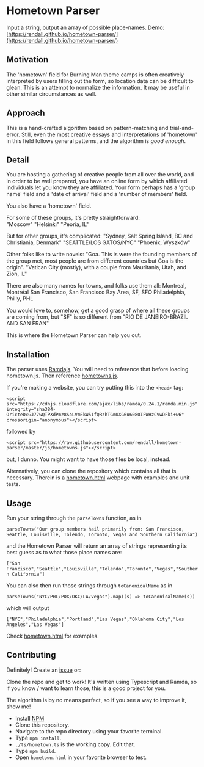 Hometown Parser
=============

Input a string, output an array of possible place-names. Demo: [https://rendall.github.io/hometown-parser/](https://rendall.github.io/hometown-parser/)

Motivation
-----------

The 'hometown' field for Burning Man theme camps is often creatively interpreted by users filling out the form, so location data can be difficult to glean. This is an attempt to normalize the information. It may be useful in other similar circumstances as well.

Approach
--------

This is a hand-crafted algorithm based on pattern-matching and trial-and-error. Still, even the most creative essays and interpretations of 'hometown' in this field follows general patterns, and the algorithm is *good enough*.

Detail
------

You are hosting a gathering of creative people from all over the world, and in order to be well prepared, you have an online form by which affiliated individuals let you know they are affiliated.  Your form perhaps has a 'group name' field and a 'date of arrival' field and a 'number of members' field.  

You also have a 'hometown' field.

For some of these groups, it's pretty straightforward:  
"Moscow"
"Helsinki"
"Peoria, IL"

But for other groups, it's complicated:
"Sydney, Salt Spring Island, BC and Christiania, Denmark"
"SEATTLE/LOS GATOS/NYC"
"Phoenix, Wyszków"

Other folks like to write novels:
"Goa. This is were the founding members of the group met, most people are from different countries but Goa is the origin".
"Vatican City (mostly), with a couple from Mauritania, Utah, and Zion, IL"

There are also many names for towns, and folks use them all:
Montreal, Montréal
San Francisco, San Francisco Bay Area, SF, SFO
Philadelphia, Philly, PHL

You would love to, somehow, get a good grasp of where all these groups are coming from, but "SF" is so different from "RIO DE JANEIRO-BRAZIL AND SAN FRAN"

This is where the Hometown Parser can help you out.

Installation
-----------

The parser uses [Ramdajs](https://cdnjs.cloudflare.com/ajax/libs/ramda/0.24.1/ramda.min.js).  You will need to reference that before loading hometown.js. Then reference [hometowns.js](https://raw.githubusercontent.com/rendall/hometown-parser/master/js/hometowns.js).

If you're making a website, you can try putting this into the `<head>` tag:

`<script src="https://cdnjs.cloudflare.com/ajax/libs/ramda/0.24.1/ramda.min.js" integrity="sha384-OricteDxGJ77wQTPXdPmz8SoLVmEkW51fQRzhTGmUXG6u608OIFWHzCVwDFki+w6" crossorigin="anonymous"></script>`

followed by

`<script src="https://raw.githubusercontent.com/rendall/hometown-parser/master/js/hometowns.js"></script>`

but, I dunno. You might want to have those files be local, instead.

Alternatively, you can clone the repository which contains all that is necessary. Therein is a [hometown.html](https://raw.githubusercontent.com/rendall/hometown-parser/master/hometown.html) webpage with examples and unit tests.

Usage
-----

Run your string through the `parseTowns` function, as in

`parseTowns("Our group members hail primarily from: San Francisco, Seattle, Louisville, Tolendo, Toronto, Vegas and Southern California")`

and the Hometown Parser will return an array of strings representing its best guess as to what those place names are:

`["San Francisco","Seattle","Louisville","Tolendo","Toronto","Vegas","Southern California"]`

You can also then run those strings through `toCanonicalName` as in

`parseTowns("NYC/PHL/PDX/OKC/LA/Vegas").map((s) => toCanonicalName(s))`

which will output

`["NYC","Philadelphia","Portland","Las Vegas","Oklahoma City","Los Angeles","Las Vegas"]`

Check [hometown.html](https://raw.githubusercontent.com/rendall/hometown-parser/master/hometown.html) for examples.

Contributing
------------

Definitely! Create an [issue](issues) or:

Clone the repo and get to work!  It's written using Typescript and Ramda, so if you know / want to learn those, this is a good project for you.

The algorithm is by no means perfect, so if you see a way to improve it, show me!

* Install [NPM](https://www.npmjs.com/get-npm)
* Clone this repository.
* Navigate to the repo directory using your favorite terminal.
* Type `npm install`.
* `./ts/hometown.ts` is the working copy. Edit that.
* Type `npm build`.
* Open `hometown.html` in your favorite browser to test.